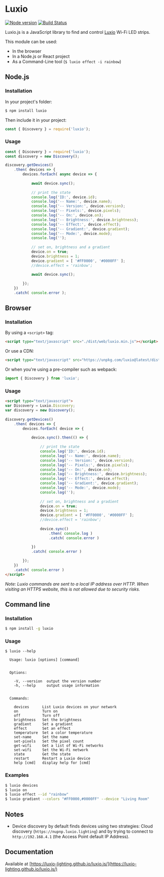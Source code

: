 # Luxio

[![Node version](https://img.shields.io/npm/v/luxio.svg)](https://www.npmjs.com/package/luxio) [![Build Status](https://travis-ci.org/luxio-lighting/luxio.js.svg?branch=master)](https://travis-ci.org/luxio-lighting/luxio.js)

Luxio.js is a JavaScript library to find and control [Luxio](https://luxio.lighting) Wi-Fi LED strips.

This module can be used:

* In the browser
* In a Node.js or React project
* As a Command-Line tool (`$ luxio effect -i rainbow`)

## Node.js

### Installation

In your project's folder:

```bash
$ npm install luxio
```

Then include it in your project:

```javascript
const { Discovery } = require('luxio');
```

### Usage

```javascript
const { Discovery } = require('luxio');
const discovery = new Discovery();

discovery.getDevices()
	.then( devices => {
		devices.forEach( async device => {
			
			await device.sync();
			
			// print the state
			console.log('ID:', device.id);
			console.log('-- Name:', device.name);
			console.log('-- Version:', device.version);
			console.log('-- Pixels:', device.pixels);
			console.log('-- On:', device.on);
			console.log('-- Brightness:', device.brightness);
			console.log('-- Effect:', device.effect);
			console.log('-- Gradient:', device.gradient);
			console.log('-- Mode:', device.mode);
			console.log('');
			
			// set on, brightness and a gradient
			device.on = true;
			device.brightness = 1;
			device.gradient = [ '#FF0000', '#0000FF' ];
			//device.effect = 'rainbow';
			
			await device.sync();
			
		});
	})
	.catch( console.error );
```

## Browser

### Installation

By using a `<script>` tag:

```html
<script type="text/javascript" src="./dist/web/luxio.min.js"></script>
```

Or use a CDN:

```html
<script type="text/javascript" src="https://unpkg.com/luxio@latest/dist/web/luxio.min.js"></script>
```

Or when you're using a pre-compiler such as webpack:

```javascript
import { Discovery } from 'luxio';
```

### Usage

```html
<script type="text/javascript">
var Discovery = Luxio.Discovery;
var discovery = new Discovery();
	
discovery.getDevices()
	.then( devices => {
		devices.forEach( device => {
			
			device.sync().then(() => {
			
				// print the state
				console.log('ID:', device.id);
				console.log('-- Name:', device.name);
				console.log('-- Version:', device.version);
				console.log('-- Pixels:', device.pixels);
				console.log('-- On:', device.on);
				console.log('-- Brightness:', device.brightness);
				console.log('-- Effect:', device.effect);
				console.log('-- Gradient:', device.gradient);
				console.log('-- Mode:', device.mode);
				console.log('');
				
				// set on, brightness and a gradient
				device.on = true;
				device.brightness = 1;
				device.gradient = [ '#FF0000', '#0000FF' ];
				//device.effect = 'rainbow';
				
				device.sync()
					.then( console.log )
					.catch( console.error )
			
			})
			.catch( console.error )
			
		});
	})
	.catch( console.error )
</script>
```

*Note: Luxio commands are sent to a local IP address over HTTP. When visiting an HTTPS website, this is not allowed due to security risks.*

## Command line

### Installation

```bash
$ npm install -g luxio
```

### Usage
```
$ luxio --help

  Usage: luxio [options] [command]


  Options:

    -V, --version  output the version number
    -h, --help     output usage information


  Commands:

    devices      List Luxio devices on your network
    on           Turn on
    off          Turn off
    brightness   Set the brightness
    gradient     Set a gradient
    effect       Set an effect
    temperature  Set a color temperature
    set-name     Set the name
    set-pixels   Set the pixel count
    get-wifi     Get a list of Wi-Fi networks
    set-wifi     Set the Wi-Fi network
    state        Get the state
    restart      Restart a Luxio device
    help [cmd]   display help for [cmd]
```

### Examples

```bash
$ luxio devices
$ luxio on
$ luxio effect --id "rainbow"
$ luxio gradient --colors "#FF0000,#0000FF" --device "Living Room"
```

## Notes

* Device discovery by default finds devices using two strategies: Cloud discovery (`https://nupnp.luxio.lighting`) and by trying to connect to `http://192.168.4.1` (the Access Point default IP Address).

## Documentation
Available at [https://luxio-lighting.github.io/luxio.js/](https://luxio-lighting.github.io/luxio.js/)
